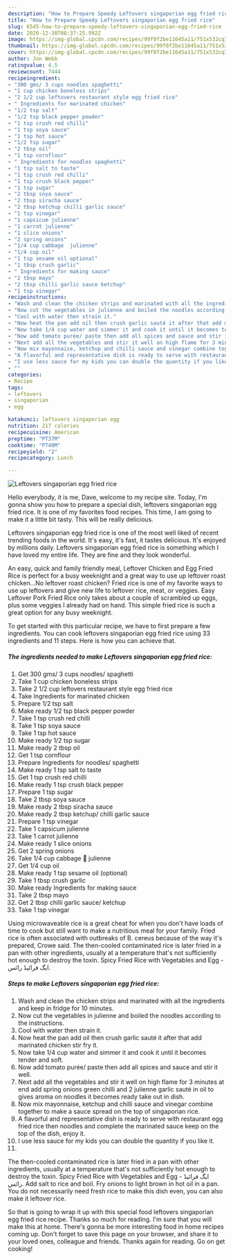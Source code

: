 ```yaml
---
description: "How to Prepare Speedy Leftovers singaporian egg fried rice"
title: "How to Prepare Speedy Leftovers singaporian egg fried rice"
slug: 6545-how-to-prepare-speedy-leftovers-singaporian-egg-fried-rice
date: 2020-12-30T08:37:25.992Z
image: https://img-global.cpcdn.com/recipes/99f0f2be11645a11/751x532cq70/leftovers-singaporian-egg-fried-rice-recipe-main-photo.jpg
thumbnail: https://img-global.cpcdn.com/recipes/99f0f2be11645a11/751x532cq70/leftovers-singaporian-egg-fried-rice-recipe-main-photo.jpg
cover: https://img-global.cpcdn.com/recipes/99f0f2be11645a11/751x532cq70/leftovers-singaporian-egg-fried-rice-recipe-main-photo.jpg
author: Jon Webb
ratingvalue: 4.5
reviewcount: 7444
recipeingredient:
- "300 gms/ 3 cups noodles spaghetti"
- "1 cup chicken boneless strips"
- "2 1/2 cup leftovers restaurant style egg fried rice"
- " Ingredients for marinated chicken"
- "1/2 tsp salt"
- "1/2 tsp black pepper powder"
- "1 tsp crush red chilli"
- "1 tsp soya sauce"
- "1 tsp hot sauce"
- "1/2 tsp sugar"
- "2 tbsp oil"
- "1 tsp cornflour"
- " Ingredients for noodles spaghetti"
- "1 tsp salt to taste"
- "1 tsp crush red chilli"
- "1 tsp crush black pepper"
- "1 tsp sugar"
- "2 tbsp soya sauce"
- "2 tbsp siracha sauce"
- "2 tbsp ketchup chilli garlic sauce"
- "1 tsp vinegar"
- "1 capsicum julienne"
- "1 carrot julienne"
- "1 slice onions"
- "2 spring onions"
- "1/4 cup cabbage  julienne"
- "1/4 cup oil"
- "1 tsp sesame oil optional"
- "1 tbsp crush garlic"
- " Ingredients for making sauce"
- "2 tbsp mayo"
- "2 tbsp chilli garlic sauce ketchup"
- "1 tsp vinegar"
recipeinstructions:
- "Wash and clean the chicken strips and marinated with all the ingredients and keep in fridge for 10 minutes."
- "Now cut the vegetables in julienne and boiled the noodles according to the instructions."
- "Cool with water then strain it."
- "Now heat the pan add oil then crush garlic sauté it after that add marinated chicken stir fry it."
- "Now take 1/4 cup water and simmer it and cook it until it becomes tender and soft."
- "Now add tomato purée/ paste then add all spices and sauce and stir it well."
- "Next add all the vegetables and stir it well on high flame for 3 minutes at end add spring onions green chilli and 2 julienne garlic sauté in oil to gives aroma on noodles it becomes ready take out in dish."
- "Now mix mayonnaise, ketchup and chilli sauce and vinegar combine together to make a sauce spread on the top of singaporian rice."
- "A flavorful and representative dish is ready to serve with restaurant egg fried rice then noodles and complete the marinated sauce keep on the top of the dish, enjoy it."
- "I use less sauce for my kids you can double the quantity if you like it."
- ""
categories:
- Recipe
tags:
- leftovers
- singaporian
- egg

katakunci: leftovers singaporian egg 
nutrition: 217 calories
recipecuisine: American
preptime: "PT37M"
cooktime: "PT40M"
recipeyield: "2"
recipecategory: Lunch

---
```



![Leftovers singaporian egg fried rice](https://img-global.cpcdn.com/recipes/99f0f2be11645a11/751x532cq70/leftovers-singaporian-egg-fried-rice-recipe-main-photo.jpg)

Hello everybody, it is me, Dave, welcome to my recipe site. Today, I'm gonna show you how to prepare a special dish, leftovers singaporian egg fried rice. It is one of my favorites food recipes. This time, I am going to make it a little bit tasty. This will be really delicious.

Leftovers singaporian egg fried rice is one of the most well liked of recent trending foods in the world. It's easy, it's fast, it tastes delicious. It's enjoyed by millions daily. Leftovers singaporian egg fried rice is something which I have loved my entire life. They are fine and they look wonderful.

An easy, quick and family friendly meal, Leftover Chicken and Egg Fried Rice is perfect for a busy weeknight and a great way to use up leftover roast chicken…No leftover roast chicken? Fried rice is one of my favorite ways to use up leftovers and give new life to leftover rice, meat, or veggies. Easy Leftover Pork Fried Rice only takes about a couple of scrambled up eggs, plus some veggies I already had on hand. This simple fried rice is such a great option for any busy weeknight.


To get started with this particular recipe, we have to first prepare a few ingredients. You can cook leftovers singaporian egg fried rice using 33 ingredients and 11 steps. Here is how you can achieve that.

<!--inarticleads1-->

##### The ingredients needed to make Leftovers singaporian egg fried rice:

1. Get 300 gms/ 3 cups noodles/ spaghetti
1. Take 1 cup chicken boneless strips
1. Take 2 1/2 cup leftovers restaurant style egg fried rice
1. Take  Ingredients for marinated chicken
1. Prepare 1/2 tsp salt
1. Make ready 1/2 tsp black pepper powder
1. Take 1 tsp crush red chilli
1. Take 1 tsp soya sauce
1. Take 1 tsp hot sauce
1. Make ready 1/2 tsp sugar
1. Make ready 2 tbsp oil
1. Get 1 tsp cornflour
1. Prepare  Ingredients for noodles/ spaghetti
1. Make ready 1 tsp salt to taste
1. Get 1 tsp crush red chilli
1. Make ready 1 tsp crush black pepper
1. Prepare 1 tsp sugar
1. Take 2 tbsp soya sauce
1. Make ready 2 tbsp siracha sauce
1. Make ready 2 tbsp ketchup/ chilli garlic sauce
1. Prepare 1 tsp vinegar
1. Take 1 capsicum julienne
1. Take 1 carrot julienne
1. Make ready 1 slice onions
1. Get 2 spring onions
1. Take 1/4 cup cabbage 🥬 julienne
1. Get 1/4 cup oil
1. Make ready 1 tsp sesame oil (optional)
1. Take 1 tbsp crush garlic
1. Make ready  Ingredients for making sauce
1. Take 2 tbsp mayo
1. Get 2 tbsp chilli garlic sauce/ ketchup
1. Take 1 tsp vinegar


Using microwaveable rice is a great cheat for when you don&#39;t have loads of time to cook but still want to make a nutritious meal for your family. Fried rice is often associated with outbreaks of B. cereus because of the way it&#39;s prepared, Crowe said. The then-cooled contaminated rice is later fried in a pan with other ingredients, usually at a temperature that&#39;s not sufficiently hot enough to destroy the toxin. Spicy Fried Rice with Vegetables and Egg - ایگ فرائیڈ رائس. 

<!--inarticleads2-->

##### Steps to make Leftovers singaporian egg fried rice:

1. Wash and clean the chicken strips and marinated with all the ingredients and keep in fridge for 10 minutes.
1. Now cut the vegetables in julienne and boiled the noodles according to the instructions.
1. Cool with water then strain it.
1. Now heat the pan add oil then crush garlic sauté it after that add marinated chicken stir fry it.
1. Now take 1/4 cup water and simmer it and cook it until it becomes tender and soft.
1. Now add tomato purée/ paste then add all spices and sauce and stir it well.
1. Next add all the vegetables and stir it well on high flame for 3 minutes at end add spring onions green chilli and 2 julienne garlic sauté in oil to gives aroma on noodles it becomes ready take out in dish.
1. Now mix mayonnaise, ketchup and chilli sauce and vinegar combine together to make a sauce spread on the top of singaporian rice.
1. A flavorful and representative dish is ready to serve with restaurant egg fried rice then noodles and complete the marinated sauce keep on the top of the dish, enjoy it.
1. I use less sauce for my kids you can double the quantity if you like it.
1. 


The then-cooled contaminated rice is later fried in a pan with other ingredients, usually at a temperature that&#39;s not sufficiently hot enough to destroy the toxin. Spicy Fried Rice with Vegetables and Egg - ایگ فرائیڈ رائس. Add salt to rice and boil. Fry onions to light brown in hot oil in a pan. You do not necessarily need fresh rice to make this dish even, you can also make it leftover rice. 

So that is going to wrap it up with this special food leftovers singaporian egg fried rice recipe. Thanks so much for reading. I'm sure that you will make this at home. There's gonna be more interesting food in home recipes coming up. Don't forget to save this page on your browser, and share it to your loved ones, colleague and friends. Thanks again for reading. Go on get cooking!
